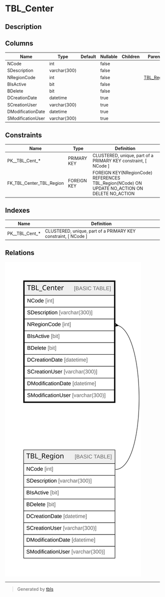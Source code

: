 # TBL_Center

## Description

## Columns

| Name | Type | Default | Nullable | Children | Parents | Comment |
| ---- | ---- | ------- | -------- | -------- | ------- | ------- |
| NCode | int |  | false |  |  |  |
| SDescription | varchar(300) |  | false |  |  |  |
| NRegionCode | int |  | false |  | [TBL_Region](TBL_Region.md) |  |
| BIsActive | bit |  | false |  |  |  |
| BDelete | bit |  | false |  |  |  |
| DCreationDate | datetime |  | true |  |  |  |
| SCreationUser | varchar(300) |  | true |  |  |  |
| DModificationDate | datetime |  | true |  |  |  |
| SModificationUser | varchar(300) |  | true |  |  |  |

## Constraints

| Name | Type | Definition |
| ---- | ---- | ---------- |
| PK__TBL_Cent_* | PRIMARY KEY | CLUSTERED, unique, part of a PRIMARY KEY constraint, [ NCode ] |
| FK_TBL_Center_TBL_Region | FOREIGN KEY | FOREIGN KEY(NRegionCode) REFERENCES TBL_Region(NCode) ON UPDATE NO_ACTION ON DELETE NO_ACTION |

## Indexes

| Name | Definition |
| ---- | ---------- |
| PK__TBL_Cent_* | CLUSTERED, unique, part of a PRIMARY KEY constraint, [ NCode ] |

## Relations

![er](TBL_Center.svg)

---

> Generated by [tbls](https://github.com/k1LoW/tbls)
